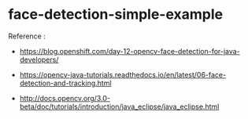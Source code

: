 # face-detection-simple-example
Reference : 
- https://blog.openshift.com/day-12-opencv-face-detection-for-java-developers/

- https://opencv-java-tutorials.readthedocs.io/en/latest/06-face-detection-and-tracking.html

- http://docs.opencv.org/3.0-beta/doc/tutorials/introduction/java_eclipse/java_eclipse.html
